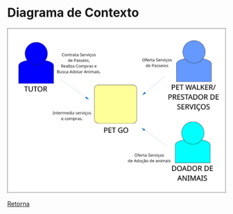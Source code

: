 # Diagrama de Contexto

![Diagrama de Contexto do ToDoDist](figuras/DiagramaContexto.jpg)

[Retorna](../README.md)
